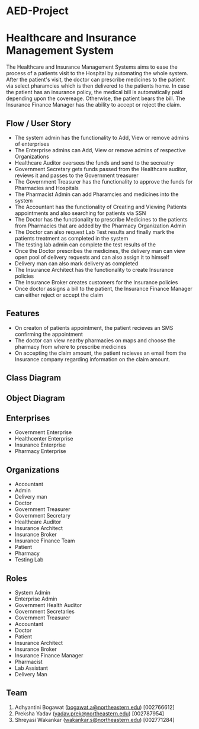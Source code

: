 # AED-Project
# Healthcare and Insurance Management System
The Healthcare and Insurance Management Systems aims to ease the process of a patients visit to the Hospital by automating the whole system. After the patient's visit, the doctor can prescribe medicines to the patient via select pharamcies which is then delivered to the patients home. In case the patient has an insurance policy, the medical bill is automatically paid depending upon the covereage. Otherwise, the patient bears the bill. The Insurance Finance Manager has the ability to accept or reject the claim. 

## Flow / User Story
* The system admin has the functionality to Add, View or remove admins of enterprises
* The Enterprise admins can Add, View or remove admins of respective Organizations
* Healthcare Auditor oversees the funds and send to the secreatry
* Government Secretary gets funds passed from the Healthcare auditor, reviews it and passes to the Government treasurer
* The Government Treasurer has the functionality to approve the funds for Pharmacies and Hospitals
* The Pharmacist Admin can add Pharamcies and medicines into the system
* The Accountant has the functionality of Creating and Viewing Patients appointments and also searching for patients via SSN
* The Doctor has the functionality to prescribe Medicines to the patients from Pharmacies that are added by the Pharmacy Organization Admin
* The Doctor can also request Lab Test results and finally mark the patients treatment as completed in the system
* The testing lab admin can complete the test results of the 
* Once the Doctor prescribes the medicines, the delivery man can view open pool of delivery requests and can also assign it to himself
* Delivery man can also mark delivery as completed
* The Insurance Architect has the functionality to create Insurance policies
* The Insurance Broker creates customers for the Insurance policies
* Once doctor assigns a bill to the patient, the Insurance Finance Manager can either reject or accept the claim

## Features
* On creaton of patients appointment, the patient recieves an SMS confirming the appointment
* The doctor can view nearby pharmacies on maps and choose the pharmacy from where to prescribe medicines
* On accepting the claim amount, the patient recieves an email from the Insurance company regarding information on the claim amount.

## Class Diagram

## Object Diagram

## Enterprises
* Government Enterprise
* Healthcenter Enterprise
* Insurance Enterprise
* Pharmacy Enterprise

## Organizations
* Accountant
* Admin
* Delivery man
* Doctor
* Government Treasurer
* Government Secretary
* Healthcare Auditor
* Insurance Architect
* Insurance Broker 
* Insurance Finance Team
* Patient
* Pharmacy
* Testing Lab

## Roles
* System Admin
* Enterprise Admin
* Government Health Auditor
* Government Secretaries
* Government Treasurer
* Accountant
* Doctor
* Patient
* Insurance Architect
* Insurance Broker
* Insurance Finance Manager
* Pharmacist
* Lab Assistant
* Delivery Man


## Team
1. Adhyantini Bogawat (bogawat.a@northeastern.edu) [002766612]
2. Preksha Yadav (yadav.prek@northeastern.edu) [002787954]
3. Shreyasi Wakankar (wakankar.s@northeastern.edu) [002771284]